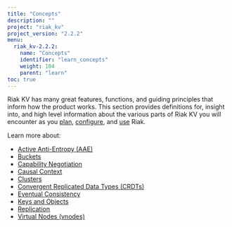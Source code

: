 ```yaml
---
title: "Concepts"
description: ""
project: "riak_kv"
project_version: "2.2.2"
menu:
  riak_kv-2.2.2:
    name: "Concepts"
    identifier: "learn_concepts"
    weight: 104
    parent: "learn"
toc: true
---
```


[concept aae]: /riak/kv/2.2.2/learn/concepts/active-anti-entropy
[concept buckets]: /riak/kv/2.2.2/learn/concepts/buckets
[concept cap neg]: /riak/kv/2.2.2/learn/concepts/capability-negotiation
[concept causal context]: /riak/kv/2.2.2/learn/concepts/causal-context
[concept clusters]: /riak/kv/2.2.2/learn/concepts/clusters
[concept crdts]: /riak/kv/2.2.2/learn/concepts/crdts
[concept eventual consistency]: /riak/kv/2.2.2/learn/concepts/eventual-consistency
[concept keys objects]: /riak/kv/2.2.2/learn/concepts/keys-and-objects
[concept replication]: /riak/kv/2.2.2/learn/concepts/replication
[concept strong consistency]: /riak/kv/2.2.2/using/reference/strong-consistency
[concept vnodes]: /riak/kv/2.2.2/learn/concepts/vnodes
[config index]: /riak/kv/2.2.2/configuring
[plan index]: /riak/kv/2.2.2/setup/planning
[use index]: /riak/kv/2.2.2/using/


Riak KV has many great features, functions, and guiding principles that inform how the product works. This section provides definitions for, insight into, and high level information about the various parts of Riak KV you will encounter as you [plan][plan index], [configure][config index], and [use][use index] Riak.  

Learn more about:

* [Active Anti-Entropy (AAE)][concept aae]
* [Buckets][concept buckets]
* [Capability Negotiation][concept cap neg]
* [Causal Context][concept causal context]
* [Clusters][concept clusters]
* [Convergent Replicated Data Types (CRDTs)][concept crdts]
* [Eventual Consistency][concept eventual consistency]
* [Keys and Objects][concept keys objects]
* [Replication][concept replication]
* [Virtual Nodes (vnodes)][concept vnodes]
